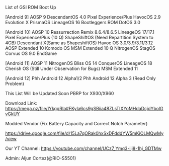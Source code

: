 List of GSI ROM Boot Up

[Android 9]
AOSP 9
DescendantOS 4.0
Pixel Experience/Plus
HavocOS 2.9
Evolution X
PrismaOS
LineageOS 16
Bootleggers ROM
DotOS 3.0

[Android 10]
AOSP 10
Ressurrection Remix 8.6.4/8.6.5
LineageOS 17/17.1
Pixel Experience/Plus (10 Q)
ShapeShiftOS (Need Repartition System to 4GB)
Descendant X(Same as ShapeshiftOS)
Havoc OS 3.0/3.9/3.11/3.12
AOSP Extended 10
Komodo OS
MSM Extended 10 Q
NitrogenOS
StagOS
Corvus OS 9.0 EndGame

[Android 11]
AOSP 11
NitrogenOS
Bliss OS 14
ConquerOS
LineageOS 18
Cherish OS (Still Under Observation for Bugs)
MSM Extended 11

[Android 12]
Phh Android 12 Alpha1/2
Phh Android 12 Alpha 3 (Read Only Problem)

This List Will be Updated Soon
PBRP for X930/X960

Download Link: https://mega.nz/file/IYkggRIa#FKyIa6cs9gSBiia48ZLsTIXYoMHdaDcjdYbolGvGkUY

Modded Vendor (Fix Battery Capacity and Correct Notch Parameter)

https://drive.google.com/file/d/15La7qORak0hxSxDFdddYW5mKiOLMQwMy/view

Our YT Channel:
https://youtube.com/channel/UCz7_Ymq3-iij8-1hj_GDTMw


Admin: Aljun Cortez(@RIO-S5501)